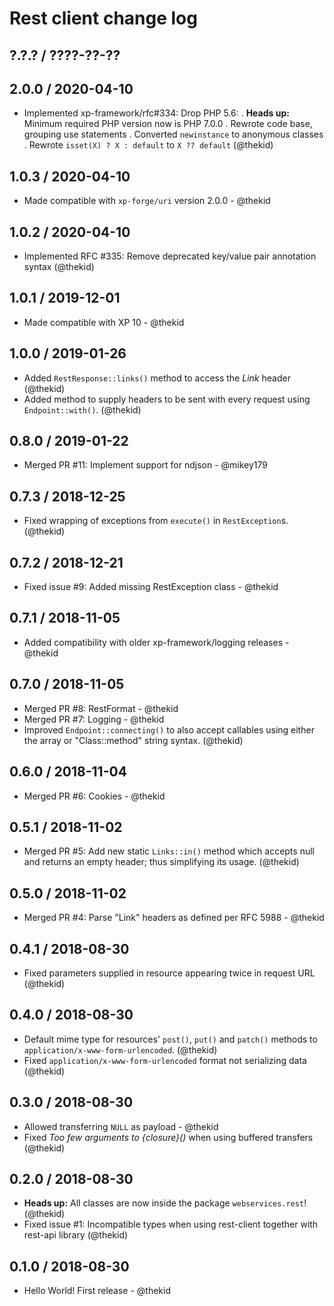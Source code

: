 Rest client change log
======================

## ?.?.? / ????-??-??

## 2.0.0 / 2020-04-10

* Implemented xp-framework/rfc#334: Drop PHP 5.6:
  . **Heads up:** Minimum required PHP version now is PHP 7.0.0
  . Rewrote code base, grouping use statements
  . Converted `newinstance` to anonymous classes
  . Rewrote `isset(X) ? X : default` to `X ?? default`
  (@thekid)

## 1.0.3 / 2020-04-10

* Made compatible with `xp-forge/uri` version 2.0.0 - @thekid

## 1.0.2 / 2020-04-10

* Implemented RFC #335: Remove deprecated key/value pair annotation syntax
  (@thekid)

## 1.0.1 / 2019-12-01

* Made compatible with XP 10 - @thekid

## 1.0.0 / 2019-01-26

* Added `RestResponse::links()` method to access the *Link* header
  (@thekid)
* Added method to supply headers to be sent with every request using
  `Endpoint::with()`.
  (@thekid)

## 0.8.0 / 2019-01-22

* Merged PR #11: Implement support for ndjson - @mikey179

## 0.7.3 / 2018-12-25

* Fixed wrapping of exceptions from `execute()` in `RestException`s.
  (@thekid)

## 0.7.2 / 2018-12-21

* Fixed issue #9: Added missing RestException class - @thekid

## 0.7.1 / 2018-11-05

* Added compatibility with older xp-framework/logging releases - @thekid

## 0.7.0 / 2018-11-05

* Merged PR #8: RestFormat - @thekid
* Merged PR #7: Logging - @thekid
* Improved `Endpoint::connecting()` to also accept callables using either
  the array or "Class::method" string syntax.
  (@thekid)

## 0.6.0 / 2018-11-04

* Merged PR #6: Cookies - @thekid

## 0.5.1 / 2018-11-02

* Merged PR #5: Add new static `Links::in()` method which accepts null
  and returns an empty header; thus simplifying its usage.
  (@thekid)

## 0.5.0 / 2018-11-02

* Merged PR #4: Parse "Link" headers as defined per RFC 5988 - @thekid

## 0.4.1 / 2018-08-30

* Fixed parameters supplied in resource appearing twice in request URL
  (@thekid)

## 0.4.0 / 2018-08-30

* Default mime type for resources' `post()`, `put()` and `patch()` methods
  to `application/x-www-form-urlencoded`.
  (@thekid)
* Fixed `application/x-www-form-urlencoded` format not serializing data
  (@thekid)

## 0.3.0 / 2018-08-30

* Allowed transferring `NULL` as payload - @thekid
* Fixed *Too few arguments to {closure}()* when using buffered transfers
  (@thekid)

## 0.2.0 / 2018-08-30

* **Heads up:** All classes are now inside the package `webservices.rest`!
  (@thekid)
* Fixed issue #1: Incompatible types when using rest-client together
  with rest-api library
  (@thekid)

## 0.1.0 / 2018-08-30

* Hello World! First release - @thekid